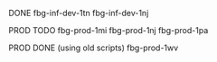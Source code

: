 DONE
fbg-inf-dev-1tn
fbg-inf-dev-1nj

PROD TODO
fbg-prod-1mi
fbg-prod-1nj
fbg-prod-1pa

PROD DONE (using old scripts)
fbg-prod-1wv